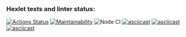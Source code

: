 ### Hexlet tests and linter status:
[![Actions Status](https://github.com/Latanarie/frontend-project-lvl1/workflows/hexlet-check/badge.svg)](https://github.com/Latanarie/frontend-project-lvl1/actions)
[![Maintainability](https://api.codeclimate.com/v1/badges/a99a88d28ad37a79dbf6/maintainability)](https://codeclimate.com/github/codeclimate/codeclimate/maintainability)
![Node CI](https://github.com/Latanarie/frontend-project-lvl1/actions/workflows/github-actions-demo.yml/badge.svg)
[![asciicast](https://asciinema.org/a/ogq0Jx01iTnG4tazeWCURi08e.svg)](https://asciinema.org/a/ogq0Jx01iTnG4tazeWCURi08e)
[![asciicast](https://asciinema.org/a/f5A9NkXTdN2Okt9JIRUxR8EQy.svg)](https://asciinema.org/a/f5A9NkXTdN2Okt9JIRUxR8EQy)
[![asciicast](https://asciinema.org/a/lSg6oK000wWWaK3u5TT4AgYDd.svg)](https://asciinema.org/a/lSg6oK000wWWaK3u5TT4AgYDd)